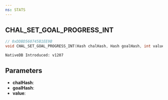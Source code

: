 ```yaml
---
ns: STATS
---
```

## CHAL_SET_GOAL_PROGRESS_INT

```c
// 0xDDBD560745B1EE9B
void CHAL_SET_GOAL_PROGRESS_INT(Hash chalHash, Hash goalHash, int value);
```

```
NativeDB Introduced: v1207
```

## Parameters
* **chalHash**:
* **goalHash**:
* **value**:

